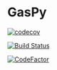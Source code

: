 # GasPy

[![codecov](https://codecov.io/gh/fundor333/GasPy/branch/master/graph/badge.svg)](https://codecov.io/gh/fundor333/GasPy)

[![Build Status](https://travis-ci.org/fundor333/GasPy.svg?branch=master)](https://travis-ci.org/fundor333/GasPy)

[![CodeFactor](https://www.codefactor.io/repository/github/fundor333/gaspy/badge)](https://www.codefactor.io/repository/github/fundor333/gaspy)
